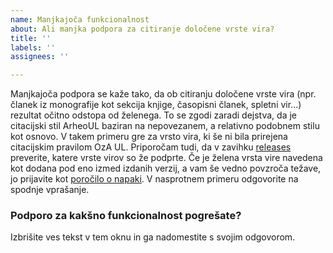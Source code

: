 ```yaml
---
name: Manjkajoča funkcionalnost
about: Ali manjka podpora za citiranje določene vrste vira?
title: ''
labels: ''
assignees: ''

---
```


Manjkajoča podpora se kaže tako, da ob citiranju določene vrste vira (npr. članek iz monografije kot sekcija knjige, časopisni članek, spletni vir...) rezultat očitno odstopa od želenega. To se zgodi zaradi dejstva, da je citacijski stil ArheoUL baziran na nepovezanem, a relativno podobnem stilu kot osnovo. V takem primeru gre za vrsto vira, ki še ni bila prirejena citacijskim pravilom OzA UL.
Priporočam tudi, da v zavihku [releases](https://github.com/enej-ls/recsa/releases) preverite, katere vrste virov so že podprte. Če je želena vrsta vire navedena kot dodana pod eno izmed izdanih verzij, a vam še vedno povzroča težave, jo prijavite kot [poročilo o napaki](https://github.com/enej-ls/recsa/issues/new?assignees=&labels=&projects=&template=poro%C4%8Dilo-o-napaki.md&title=). V nasprotnem primeru odgovorite na spodnje vprašanje.

### Podporo za kakšno funkcionalnost pogrešate?
Izbrišite ves tekst v tem oknu in ga nadomestite s svojim odgovorom.

